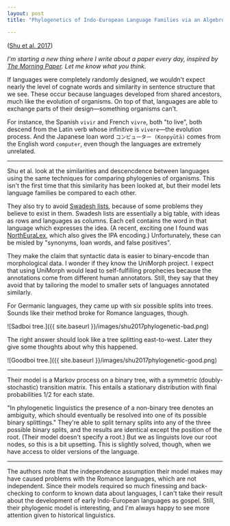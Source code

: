 ```yaml
---
layout: post
title: "Phylogenetics of Indo-European Language Families via an Algebro-Geometric Analysis of their Syntactic Structures"

---
```


([Shu et al. 2017](https://arxiv.org/pdf/1712.01719.pdf
))

*I'm starting a new thing where I write about a paper every day, inspired by [The Morning Paper](https://blog.acolyer.org). Let me know what you think.*

If languages were completely randomly designed, we wouldn't expect nearly the level of cognate words and similarity in sentence structure that we see. These occur because languages developed from shared ancestors, much like the evolution of organisms. On top of that, languages are able to exchange parts of their design—something organisms can't.

For instance, the Spanish `vivir` and French `vivre`, both "to live", both descend from the Latin verb whose infinitive is `vivere`—the evolution process. And the Japanese loan word `コンピューター (Konpyūtā)` comes from the English word `computer`, even though the languages are extremely unrelated.

---

Shu et al. look at the similarities and descencdence between languages using the same techniques for comparing phylogenies of organisms. This isn't the first time that this similarity has been looked at, but their model lets language families be compared to each other.

They also try to avoid [Swadesh lists](https://en.wikipedia.org/wiki/Swadesh_list), because of some problems they believe to exist in them. Swadesh lists are essentially a big table, with ideas as rows and languages as columns. Each cell contains the word in that language which expresses the idea. (A recent, exciting one I found was [NorthEuraLex](www.northeuralex.org), which also gives the IPA encoding.) Unfortunately, these can be misled by "synonyms, loan words, and false positives".

They make the claim that syntactic data is easier to binary-encode than morphological data. I wonder if they know the UniMorph project. I expect that using UniMorph would lead to self-fulfilling prophecies because the annotations come from different human annotators. Still, they say that they avoid that by tailoring the model to smaller sets of languages annotated similarly.

For Germanic languages, they came up with six possible splits into trees. Sounds like their method broke for Romance languages, though.

![Sadboi tree.]({{ site.baseurl }}/images/shu2017phylogenetic-bad.png)


The right answer should look like a tree splitting east-to-west. Later they give some thoughts about why this happened.

![Goodboi tree.]({{ site.baseurl }}/images/shu2017phylogenetic-good.png)


---

Their model is a Markov process on a binary tree, with a symmetric (doubly-stochastic) transition matrix. This entails a stationary distribution with final probabilities 1/2 for each state.

"In phylogenetic linguistics the presence of a non-binary tree denotes an ambiguity, which should eventually be resolved into one of its possible binary splittings." They're able to split ternary splits into any of the three possible binary splits, and the results are identical except the position of the root. (Their model doesn't specify a root.) But we as linguists love our root nodes, so this is a bit upsetting. This is slightly solved, though, when we have access to older versions of the language.

---

The authors note that the independence assumption their model makes may have caused problems with the Romance languages, which are not independent. Since their models required so much finessing and back-checking to conform to known data about languages, I can't take their result about the development of early Indo-European languages as gospel. Still, their phylogenic model is interesting, and I'm always happy to see more attention given to historical linguistics.
